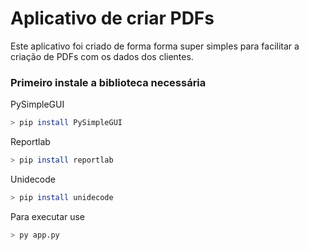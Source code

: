 # Aplicativo de criar PDFs
Este aplicativo foi criado de forma forma super simples para facilitar a criação de PDFs com os dados dos clientes.

### Primeiro instale a biblioteca necessária

PySimpleGUI
```bash
> pip install PySimpleGUI
```
Reportlab
```bash
> pip install reportlab
```
Unidecode
```bash
> pip install unidecode
```
Para executar use 
```bash 
> py app.py
``` 
